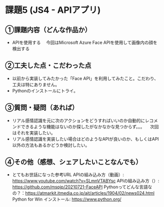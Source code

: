 # 課題5 (JS4 - APIアプリ)

## ①課題内容（どんな作品か）
- APIを使用する
　今回はMicrosoft Azure Face APIを使用して画像内の顔を検出する
 
## ②工夫した点・こだわった点
- 以前から実装してみたかった「Face API」を利用してみたこと。こだわり、工夫は特にありません。 
- Pythonのインストールにトライ。

## ③質問・疑問（あれば）
- リアル感情認識を元に次のアクションをどうすればいいのか自動的にレコメンドできるような機能はないのか探したがなかなかな見つからず。。。
　次回はそれを実装したい。
- リアル感情認識を実装したい場合はどのようなAPIが良いのか、もしくはAPI以外の方法もあるかどうか検討したい。

## ④その他（感想、シェアしたいことなんでも）
- とてもお世話になった参考URL
APIの組み込み方（動画）:　https://www.youtube.com/watch?v=SLmnVTABYsc
APIの組み込み方（）:　https://github.com/mspjp/20210721-FaceAPI
Pythonってどんな言語なの？：https://atmarkit.itmedia.co.jp/ait/articles/1904/02/news024.html
Python for Win インストール: https://www.python.org/
  
